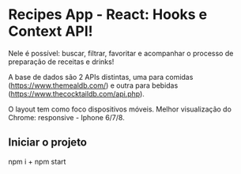 
# Recipes App  - React: Hooks e Context API!

Nele é possível: buscar, filtrar, favoritar e acompanhar o processo de preparação de receitas e drinks!

A base de dados são 2 APIs distintas, uma para comidas (https://www.themealdb.com/) e outra para bebidas (https://www.thecocktaildb.com/api.php).

O layout tem como foco dispositivos móveis. Melhor visualização do Chrome: responsive - Iphone 6/7/8.

## Iniciar o projeto
npm i + npm start

